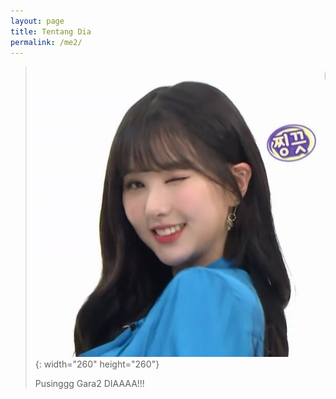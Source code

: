 ```yaml
---
layout: page
title: Tentang Dia
permalink: /me2/
---
```


> ![](/uploads/em1ynmduuaekqut.jpeg){: width="260" height="260"}
>
>
> Pusinggg Gara2 DIAAAA\!\!\!

&nbsp;